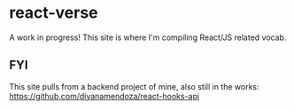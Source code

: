 # react-verse

A work in progress! This site is where I'm compiling React/JS related vocab.

## FYI

This site pulls from a backend project of mine, also still in the works:
https://github.com/diyanamendoza/react-hooks-api
